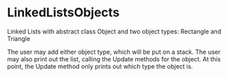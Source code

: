 # LinkedListsObjects
Linked Lists with abstract class Object and two object types: Rectangle and Triangle

The user may add either object type, which will be put on a stack.
The user may also print out the list, calling the Update methods for the object.
At this point, the Update method only prints out which type the object is.


